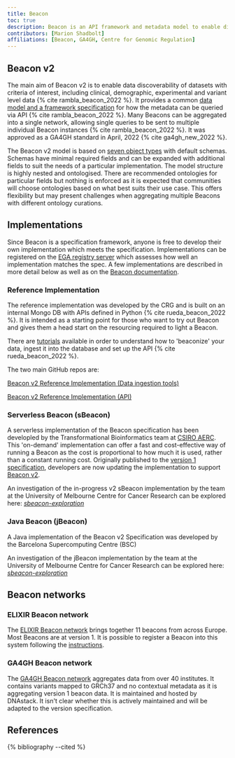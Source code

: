 ```yaml
---
title: Beacon
toc: true
description: Beacon is an API framework and metadata model to enable discoverability of genomic variants and related cohort and individual level metadata.
contributors: [Marion Shadbolt]
affiliations: [Beacon, GA4GH, Centre for Genomic Regulation]
---
```


## Beacon v2

The main aim of Beacon v2 is to enable data discoverability of datasets with criteria of interest, including clinical, demographic, experimental and variant level data {% cite rambla_beacon_2022 %}. It provides a common [data model and a framework specification](https://github.com/ga4gh-beacon/beacon-v2) for how the metadata can be queried via API {% cite rambla_beacon_2022 %}. Many Beacons can be aggregated into a single network, allowing single queries to be sent to multiple individual Beacon instances {% cite rambla_beacon_2022 %}. It was approved as a GA4GH standard in April, 2022 {% cite ga4gh_new_2022 %}.

The Beacon v2 model is based on [seven object types](https://docs.genomebeacons.org/models/#introduction) with default schemas. Schemas have minimal required fields and can be expanded with additional fields to suit the needs of a particular implementation. The model structure is highly nested and ontologised. There are recommended ontologies for particular fields but nothing is enforced as it is expected that communities will choose ontologies based on what best suits their use case. This offers flexibility but may present challenges when aggregating multiple Beacons with different ontology curations.

## Implementations

Since Beacon is a specification framework, anyone is free to develop their own implementation which meets the specification. Implementations can be registered on the [EGA registry server](https://ga4gh-approval-service-registry-demo.ega-archive.org/) which assesses how well an implementation matches the spec. A few implementations are described in more detail below as well as on the [Beacon documentation](https://docs.genomebeacons.org/other-implementations/). 

### Reference Implementation

The reference implementation was developed by the CRG and is built on an internal Mongo DB with APIs defined in Python {% cite rueda_beacon_2022 %}. It is intended as a starting point for those who want to try out Beacon and gives them a head start on the resourcing required to light a Beacon. 

There are [tutorials](https://b2ri-documentation.readthedocs.io/en/latest/) available in order to understand how to 'beaconize' your data, ingest it into the database and set up the API {% cite rueda_beacon_2022 %}.

The two main GitHub repos are:

[<i class="fa-brands fa-github"></i> Beacon v2 Reference Implementation (Data ingestion tools)](https://github.com/EGA-archive/beacon2-ri-tools)

[<i class="fa-brands fa-github"></i> Beacon v2 Reference Implementation (API)](https://github.com/EGA-archive/beacon2-ri-api)

### Serverless Beacon (sBeacon)

A serverless implementation of the Beacon specification has been developled by the Transformational Bioinformatics team at [CSIRO AERC](https://aehrc.csiro.au/research/cloud-native-genomics/). This 'on-demand' implementation can offer a fast and cost-effective way of running a Beacon as the cost is proportional to how much it is used, rather than a constant running cost. Originally published to the [version 1 specification](https://github.com/aehrc/terraform-aws-serverless-beacon), developers are now updating the implementation to support [Beacon v2](https://github.com/aehrc/terraform-aws-serverless-beacon/tree/dev).

An investigation of the in-progress v2 sBeacon implementation by the team at the University of Melbourne Centre for Cancer Research can be explored here: [<i class="fa-brands fa-github"></i> *sbeacon-exploration*](https://github.com/umccr/sbeacon-exploration)

### Java Beacon (jBeacon)

A Java implementation of the Beacon v2 Specification was developed by the Barcelona Supercomputing Centre (BSC)

An investigation of the jBeacon implementation by the team at the University of Melbourne Centre for Cancer Research can be explored here: [<i class="fa-brands fa-github"></i> *sbeacon-exploration*](https://github.com/umccr/beacon-doc)

## Beacon networks

### ELIXIR Beacon network

The [ELIXIR Beacon network](https://beacon-network.elixir-europe.org/) brings together 11 beacons from across Europe. Most Beacons are at version 1. It is possible to register a Beacon into this system following the [instructions](https://beacon-network.elixir-europe.org/join).

### GA4GH Beacon network

The [GA4GH Beacon network](https://beacon-network.org/#/) aggregates data from over 40 institutes. It contains variants mapped to GRCh37 and no contextual metadata as it is aggregating version 1 beacon data. It is maintained and hosted by DNAstack. It isn't clear whether this is actively maintained and will be adapted to the version specification.

## References
{% bibliography --cited %}
